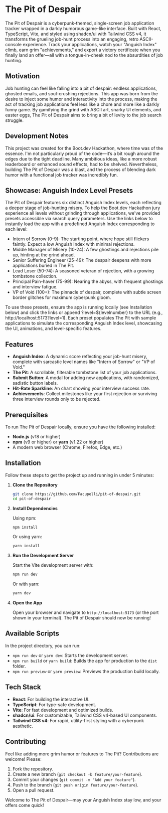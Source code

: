 # The Pit of Despair

The Pit of Despair is a cyberpunk-themed, single-screen job application tracker wrapped in a darkly humorous game-like interface. Built with React, TypeScript, Vite, and styled using shadcn/ui with Tailwind CSS v4, it transforms the grueling job-hunt process into an engaging, retro ASCII-console experience. Track your applications, watch your "Anguish Index" climb, earn grim "achievements," and export a victory certificate when you finally land an offer—all with a tongue-in-cheek nod to the absurdities of job hunting.

## Motivation

Job hunting can feel like falling into a pit of despair: endless applications, ghosted emails, and soul-crushing rejections. This app was born from the desire to inject some humor and interactivity into the process, making the act of tracking job applications feel less like a chore and more like a darkly funny game. By gamifying the grind with ASCII art, snarky UI elements, and easter eggs, The Pit of Despair aims to bring a bit of levity to the job search struggle.

## Development Notes

This project was created for the Boot.dev Hackathon, where time was of the essence. I'm not particularly proud of the code—it’s a bit rough around the edges due to the tight deadline. Many ambitious ideas, like a more robust leaderboard or enhanced sound effects, had to be shelved. Nevertheless, building The Pit of Despair was a blast, and the process of blending dark humor with a functional job tracker was incredibly fun.

## Showcase: Anguish Index Level Presets

The Pit of Despair features six distinct Anguish Index levels, each reflecting a deeper stage of job-hunting misery. To help the Boot.dev Hackathon jury experience all levels without grinding through applications, we've provided presets accessible via search query parameters. Use the links below to instantly load the app with a predefined Anguish Index corresponding to each level:
- Intern of Sorrow (0-9): The starting point, where hope still flickers faintly. Expect a low Anguish Index with minimal rejections.
- Middle Manager of Misery (10-24): A few ghostings and rejections pile up, hinting at the grind ahead.
- Senior Suffering Engineer (25-49): The despair deepens with more applications buried in The Pit.
- Lead Loser (50-74): A seasoned veteran of rejection, with a growing tombstone collection.
- Principal Pain-haver (75-99): Nearing the abyss, with frequent ghostings and interview fatigue.
- VP of Void (100+): The pinnacle of despair, complete with subtle screen border glitches for maximum cyberpunk gloom.

To use these presets, ensure the app is running locally (see Installation below) and click the links or append ?level=${levelnumber} to the URL (e.g., http://localhost:5173?level=1). Each preset populates The Pit with sample applications to simulate the corresponding Anguish Index level, showcasing the UI, animations, and level-specific features.

## Features

- **Anguish Index**: A dynamic score reflecting your job-hunt misery, complete with sarcastic level names like "Intern of Sorrow" or "VP of Void."
- **The Pit**: A scrollable, filterable tombstone list of your job applications.
- **Submit Button**: A modal for adding new applications, with randomized, sadistic button labels.
- **Hit-Rate Sparkline**: An chart showing your interview success rate.
- **Achievements**: Collect milestones like your first rejection or surviving three interview rounds only to be rejected.

## Prerequisites

To run The Pit of Despair locally, ensure you have the following installed:

- **Node.js** (v18 or higher)
- **npm** (v9 or higher) or **yarn** (v1.22 or higher)
- A modern web browser (Chrome, Firefox, Edge, etc.)

## Installation

Follow these steps to get the project up and running in under 5 minutes:

1. **Clone the Repository**

   ```bash
   git clone https://github.com/Facupelli/pit-of-despair.git
   cd pit-of-despair
   ```

2. **Install Dependencies**

   Using npm:
   ```bash
   npm install
   ```

   Or using yarn:
   ```bash
   yarn install
   ```

3. **Run the Development Server**

   Start the Vite development server with:
   ```bash
   npm run dev
   ```

   Or with yarn:
   ```bash
   yarn dev
   ```

4. **Open the App**

   Open your browser and navigate to `http://localhost:5173` (or the port shown in your terminal). The Pit of Despair should now be running!

## Available Scripts

In the project directory, you can run:

- `npm run dev` or `yarn dev`: Starts the development server.
- `npm run build` or `yarn build`: Builds the app for production to the `dist` folder.
- `npm run preview` or `yarn preview`: Previews the production build locally.

## Tech Stack

- **React**: For building the interactive UI.
- **TypeScript**: For type-safe development.
- **Vite**: For fast development and optimized builds.
- **shadcn/ui**: For customizable, Tailwind CSS v4-based UI components.
- **Tailwind CSS v4**: For rapid, utility-first styling with a cyberpunk aesthetic.

## Contributing

Feel like adding more grim humor or features to The Pit? Contributions are welcome! Please:

1. Fork the repository.
2. Create a new branch (`git checkout -b feature/your-feature`).
3. Commit your changes (`git commit -m "Add your feature"`).
4. Push to the branch (`git push origin feature/your-feature`).
5. Open a pull request.


Welcome to The Pit of Despair—may your Anguish Index stay low, and your offers come quick!
